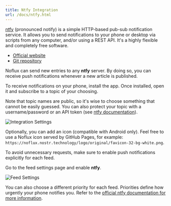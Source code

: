```yaml
---
title: Ntfy Integration
url: /docs/ntfy.html
---
```


[ntfy](https://ntfy.sh/) (pronounced notify) is a simple HTTP-based pub-sub notification service. It allows you to send notifications to your phone or desktop via scripts from any computer, and/or using a REST API. It's a highly flexible and completely free software.

- [Official website](https://ntfy.sh/)
- [Git repository](https://github.com/binwiederhier/ntfy)

Noflux can send new entries to any **ntfy** server. By doing so, you can receive push notifications whenever a new article is published.

To receive notifications on your phone, install the app. Once installed, open it and subscribe to a topic of your choosing.

Note that topic names are public, so it's wise to choose something that cannot be easily guessed.
You can also protect your topic with a username/password or an API token (see [ntfy documentation](https://docs.ntfy.sh/config/#access-control)).

![Integration Settings](/images/ntfy_integration_settings.png)

Optionally, you can add an icon (compatible with Android only). Feel free to use a Noflux icon served by GitHub Pages, for example: `https://noflux.nostr.technology/logo/original/favicon-32-bg-white.png`.

To avoid unnecessary requests, make sure to enable push notifications explicitly for each feed.

Go to the feed settings page and enable **ntfy**.

![Feed Settings](/images/ntfy_feed_settings.png)

You can also choose a different priority for each feed. Priorities define how urgently your phone notifies you. Refer to the [official ntfy documentation for more information](https://docs.ntfy.sh/publish/#message-priority).
